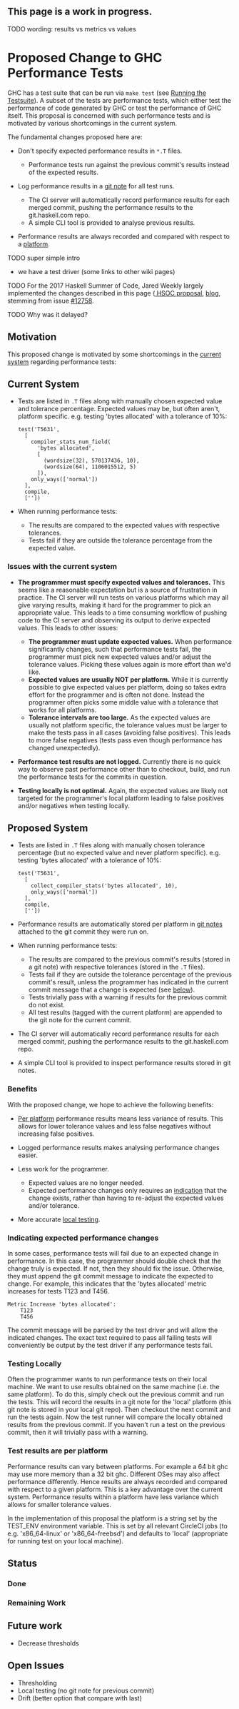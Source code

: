 ## This page is a work in progress.



TODO wording: results vs metrics vs values


# Proposed Change to GHC Performance Tests



GHC has a test suite that can be run via `make test` (see [
Running the Testsuite](https://ghc.haskell.org/trac/ghc/wiki/Building/RunningTests/Running)). A subset of the tests are performance tests, which either test the performance of code generated by GHC or test the performance of GHC itself. This proposal is concerned with such performance tests and is motivated by various shortcomings in the current system.



The fundamental changes proposed here are:


- Don't specify expected performance results in `*.T` files.

  - Performance tests run against the previous commit's results instead of the expected results.
- Log performance results in a [
  git note](https://git-scm.com/docs/git-notes) for all test runs.

  - The CI server will automatically record performance results for each merged commit, pushing the performance results to the git.haskell.com repo.
  - A simple CLI tool is provided to analyse previous results.
- Performance results are always recorded and compared with respect to a [platform](performance/tests#).


TODO super simple intro


- we have a test driver (some links to other wiki pages)


TODO For the 2017 Haskell Summer of Code, Jared Weekly largely implemented the changes described in this page ([
HSOC proposal](https://github.com/jared-w/HSOC2017/blob/master/Proposal.pdf), [
blog](https://jaredweakly.com/blog/haskell-summer-of-code/), stemming from issue [\#12758](https://gitlab.staging.haskell.org/ghc/ghc/issues/12758).



TODO Why was it delayed?


## Motivation



This proposed change is motivated by some shortcomings in the [current system](performance/tests#current-system) regarding performance tests:





## Current System


- Tests are listed in `.T` files along with manually chosen expected value and tolerance percentage. Expected values may be, but often aren't, platform specific. e.g.  testing 'bytes allocated' with a tolerance of 10%:

  ```wiki
  test('T5631',
    [
      compiler_stats_num_field(
        'bytes allocated',
        [
          (wordsize(32), 570137436, 10),
          (wordsize(64), 1106015512, 5)
        ]),
      only_ways(['normal'])
    ],
    compile,
    [''])
  ```
- When running performance tests:

  - The results are compared to the expected values with respective tolerances.
  - Tests fail if they are outside the tolerance percentage from the expected value.

### Issues with the current system


- **The programmer must specify expected values and tolerances.** This seems like a reasonable expectation but is a source of frustration in practice. The CI server will run tests on various platforms which may all give varying results, making it hard for the programmer to pick an appropriate value. This leads to a time consuming workflow of pushing code to the CI server and observing its output to derive expected values. This leads to other issues:

  - **The programmer must update expected values.** When performance significantly changes, such that performance tests fail, the programmer must pick new expected values and/or adjust the tolerance values. Picking these values again is more effort than we'd like.
  - **Expected values are usually NOT per platform.** While it is currently possible to give expected values per platform, doing so takes extra effort for the programmer and is often not done. Instead the programmer often picks some middle value with a tolerance that works for all platforms.
  - **Tolerance intervals are too large.** As the expected values are usually not platform specific, the tolerance values must be larger to make the tests pass in all cases (avoiding false positives). This leads to more false negatives (tests pass even though performance has changed unexpectedly).
- **Performance test results are not logged.** Currently there is no quick way to observe past performance other than to checkout, build, and run the performance tests for the commits in question.
- **Testing locally is not optimal.** Again, the expected values are likely not targeted for the programmer's local platform leading to false positives and/or negatives when testing locally.

## Proposed System


- Tests are listed in `.T` files along with manually chosen tolerance percentage (but no expected value and never platform specific). e.g. testing 'bytes allocated' with a tolerance of 10%:

  ```wiki
  test('T5631',
    [
      collect_compiler_stats('bytes allocated', 10),
      only_ways(['normal'])
    ],
    compile,
    [''])
  ```
- Performance results are automatically stored per platform in [
  git notes](https://git-scm.com/docs/git-notes) attached to the git commit they were run on.
- When running performance tests:

  - The results are compared to the previous commit's results (stored in a git note) with respective tolerances (stored in the `.T` files).
  - Tests fail if they are outside the tolerance percentage of the previous commit's result, unless the programmer has indicated in the current commit message that a change is expected (see [below](performance/tests#)).
  - Tests trivially pass with a warning if results for the previous commit do not exist.
  - All test results (tagged with the current platform) are appended to the git note for the current commit.
- The CI server will automatically record performance results for each merged commit, pushing the performance results to the git.haskell.com repo.
- A simple CLI tool is provided to inspect performance results stored in git notes.

### Benefits



With the proposed change, we hope to achieve the following benefits:


- [Per platform](performance/tests#) performance results means less variance of results. This allows for lower tolerance values and less false negatives without increasing false positives.
- Logged performance results makes analysing performance changes easier.
- Less work for the programmer.

  - Expected values are no longer needed.
  - Expected performance changes only requires an [indication](performance/tests#) that the change exists, rather than having to re-adjust the expected values and/or tolerance.
- More accurate [local testing](performance/tests#testing-locally).




### Indicating expected performance changes



In some cases, performance tests will fail due to an expected change in performance. In this case, the programmer should double check that the change truly is expected. If not, then they should fix the issue. Otherwise, they must append the git commit message to indicate the expected to change. For example, this indicates that the 'bytes allocated' metric increases for tests T123 and T456.


```wiki
Metric Increase 'bytes allocated':
    T123
    T456
```


The commit message will be parsed by the test driver and will allow the indicated changes. The exact text required to pass all failing tests will conveniently be output by the test driver if any performance tests fail.





### Testing Locally



Often the programmer wants to run performance tests on their local machine. We want to use results obtained on the same machine (i.e. the same platform). To do this, simply check out the previous commit and run the tests. This will record the results in a git note for the 'local' platform (this git note is stored in your local git repo). Then checkout the next commit and run the tests again. Now the test runner will compare the locally obtained results from the previous commit. If you haven't run a test on the previous commit, then it will trivially pass with a warning.





### Test results are per platform



Performance results can vary between platforms. For example a 64 bit ghc may use more memory than a 32 bit ghc. Different OSes may also affect performance differently. Hence results are always recorded and compared with respect to a given platform. This is a key advantage over the current system. Performance results within a platform have less variance which allows for smaller tolerance values.



In the implementation of this proposal the platform is a string set by the TEST\_ENV environment variable. This is set by all relevant CircleCI jobs (to e.g. 'x86\_64-linux' or 'x86\_64-freebsd') and defaults to 'local' (appropriate for running test on your local machine).


## Status


### Done


### Remaining Work


## Future work


- Decrease thresholds

## Open Issues


- Thresholding
- Local testing (no git note for previous commit)
- Drift (better option that compare with last)
